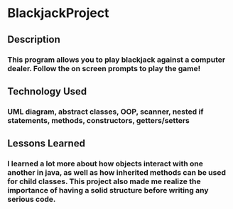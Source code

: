 # BlackjackProject
###

## Description
### This program allows you to play blackjack against a computer dealer. Follow the on screen prompts to play the game!

## Technology Used
### UML diagram, abstract classes, OOP, scanner, nested if statements, methods, constructors, getters/setters

## Lessons Learned
### I learned a lot more about how objects interact with one another in java, as well as how inherited methods can be used for child classes. This project also made me realize the importance of having a solid structure before writing any serious code.
